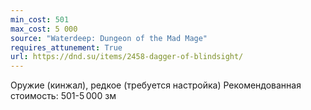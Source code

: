```yaml
---
min_cost: 501
max_cost: 5 000
source: "Waterdeep: Dungeon of the Mad Mage"
requires_attunement: True
url: https://dnd.su/items/2458-dagger-of-blindsight/
---
```


Оружие (кинжал), редкое (требуется настройка)
Рекомендованная стоимость: 501-5 000 зм